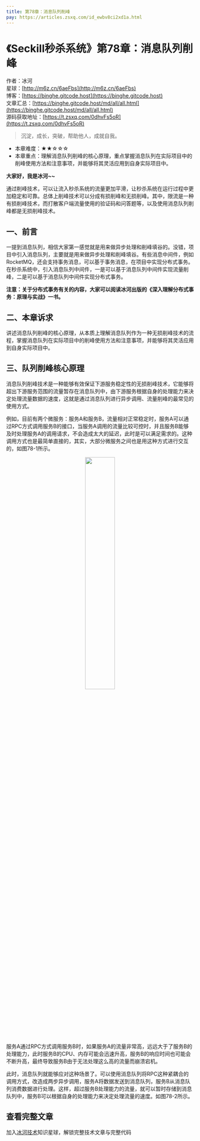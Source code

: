 ```yaml
---
title: 第78章：消息队列削峰
pay: https://articles.zsxq.com/id_ewbv8ci2xd1a.html
---
```


# 《Seckill秒杀系统》第78章：消息队列削峰

作者：冰河
<br/>星球：[http://m6z.cn/6aeFbs](http://m6z.cn/6aeFbs)
<br/>博客：[https://binghe.gitcode.host](https://binghe.gitcode.host)
<br/>文章汇总：[https://binghe.gitcode.host/md/all/all.html](https://binghe.gitcode.host/md/all/all.html)
<br/>源码获取地址：[https://t.zsxq.com/0dhvFs5oR](https://t.zsxq.com/0dhvFs5oR)

> 沉淀，成长，突破，帮助他人，成就自我。

* 本章难度：★★☆☆☆
* 本章重点：理解消息队列削峰的核心原理，重点掌握消息队列在实际项目中的削峰使用方法和注意事项，并能够将其灵活应用到自身实际项目中。

**大家好，我是冰河~~**

通过削峰技术，可以让流入秒杀系统的流量更加平滑，让秒杀系统在运行过程中更加稳定和可靠。总体上削峰技术可以分成有损削峰和无损削峰。其中，限流是一种有损削峰技术，而打散客户端流量使用的验证码和问答题等，以及使用消息队列削峰都是无损削峰技术。

## 一、前言

一提到消息队列，相信大家第一感觉就是用来做异步处理和削峰填谷的。没错，项目中引入消息队列，主要就是用来做异步处理和削峰填谷。有些消息中间件，例如RocketMQ，还会支持事务消息，可以基于事务消息，在项目中实现分布式事务。在秒杀系统中，引入消息队列中间件，一是可以基于消息队列中间件实现流量削峰，二是可以基于消息队列中间件实现分布式事务。

**注意：关于分布式事务有关的内容，大家可以阅读冰河出版的《深入理解分布式事务：原理与实战》一书。**

## 二、本章诉求

讲述消息队列削峰的核心原理，从本质上理解消息队列作为一种无损削峰技术的流程，掌握消息队列在实际项目中的削峰使用方法和注意事项，并能够将其灵活应用到自身实际项目中。

## 三、队列削峰核心原理

消息队列削峰技术是一种能够有效保证下游服务稳定性的无损削峰技术，它能够将超出下游服务范围的流量暂存在消息队列中，由下游服务根据自身的处理能力来决定处理流量数据的速度，这就是通过消息队列进行异步调用、流量削峰的最常见的使用方式。

例如，目前有两个微服务：服务A和服务B，流量相对正常稳定时，服务A可以通过RPC方式调用服务B的接口，当服务A调用的流量比较可控时，并且服务B能够及时处理服务A的调用请求，不会造成太大的延迟，此时是可以满足需求的。这种调用方式也是最简单直接的，其实，大部分微服务之间也是用这种方式进行交互的，如图78-1所示。

<div align="center">
    <img src="https://binghe.gitcode.host/images/project/seckill/scekill-2023-08-19-001.png?raw=true" width="40%">
    <br/>
</div>

服务A通过RPC方式调用服务B时，如果服务A的流量非常高，远远大于了服务B的处理能力，此时服务B的CPU、内存可能会迅速升高，服务B的响应时间也可能会不断升高，最终导致服务B由于无法处理这么高的流量而崩溃宕机。

此时，消息队列就能够应对这种场景了。可以使用消息队列将RPC这种紧耦合的调用方式，改造成两步异步调用，服务A将数据发送到消息队列，服务B从消息队列消费数据进行处理。这样，超过服务B处理能力的流量，就可以暂时存储到消息队列中，服务B可以根据自身的处理能力来决定处理流量的速度。如图78-2所示。

## 查看完整文章

加入[冰河技术](http://m6z.cn/6aeFbs)知识星球，解锁完整技术文章与完整代码